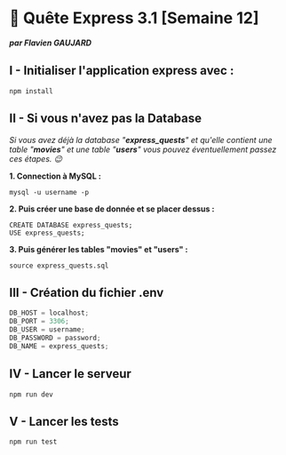 # 🚀 Quête Express 3.1 [Semaine 12]

**_par Flavien GAUJARD_**

## I - Initialiser l'application express avec :

    npm install

## II - Si vous n'avez pas la Database

_Si vous avez déjà la database "**express_quests**" et qu'elle contient une table "**movies**" et une table "**users**" vous pouvez éventuellement passez ces étapes. 😉_

**1. Connection à MySQL :**

    mysql -u username -p

**2. Puis créer une base de donnée et se placer dessus :**

    CREATE DATABASE express_quests;
    USE express_quests;

**3. Puis générer les tables "movies" et "users" :**

    source express_quests.sql

## III - Création du fichier .env

```js
DB_HOST = localhost;
DB_PORT = 3306;
DB_USER = username;
DB_PASSWORD = password;
DB_NAME = express_quests;
```

## IV - Lancer le serveur

    npm run dev

## V - Lancer les tests

    npm run test
